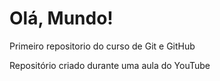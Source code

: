 # Olá, Mundo!
 Primeiro repositorio do curso de Git e GitHub

 Repositório criado durante uma aula do YouTube
